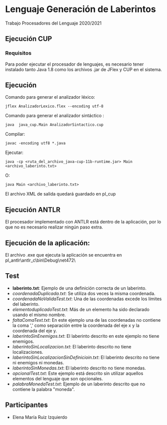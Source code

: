 # Lenguaje Generación de Laberintos
Trabajo Procesadores del Lenguaje 2020/2021

## Ejecución CUP
### Requisitos
Para poder ejecutar el procesador de lenguajes, es necesario tener instalado tanto Java 1.8 como los archivos .jar de JFlex y CUP en el sistema.

## Ejecución

Comando para generar el analizador léxico:

    jflex AnalizadorLexico.flex --encoding utf-8

Comando para generar el analizador sintáctico :

    java  java_cup.Main AnalizadorSintactico.cup

Compilar: 

    javac -encoding utf8 *.java  

Ejecutar: 

    java -cp <ruta_del_archivo_java-cup-11b-runtime.jar> Main <archivo_laberinto.txt>

O:

    java Main <archivo_laberinto.txt>
    
El archivo XML de salida quedará guardado en pl_cup


## Ejecución ANTLR
El procesador implementado con ANTLR está dentro de la aplicación, por lo que no es necesario realizar ningún paso extra.

## Ejecución de la aplicación:

El archivo .exe que ejecuta la aplicación se encuentra en pl_antlr\antlr_c\bin\Debug\net472\




## Test
* **laberinto.txt**: Ejemplo de una definición correcta de un laberinto.
* *coordenadaDuplicada.txt*: Se utiliza dos veces la misma coordenada.
* *coordenadaNoValidaTest.txt*: Una de las coordenadas excede los límites del laberinto.
* *elementoduplicadoTest.txt*: Más de un elemento ha sido declarado usando el mismo nombre.
* *faltaComaText.txt*: En este ejemplo una de las coordenadas no contiene la coma ',' como separación entre la coordenada del eje x y la coordenada del eje y.
* *laberintoSinEnemigos.txt*: El laberinto descrito en este ejemplo no tiene enemigos.
* *laberintoSinLocalizacion.txt*: El laberinto descrito no tiene localizaciones.
* *laberintoSinLocalizacionSinDefinicioin.txt*: El laberinto descrito no tiene ni enemigos ni monedas.
* *laberintoSinMonedas.txt*: El laberinto descrito no tiene monedas.
* *opcionalTest.txt*: Este ejemplo está descrito sin utilizar aquellos elementos del lenguaje que son opcionales.
* *palabraMonedaTest.txt*: Ejemplo de un laberinto descrito que no contiene la palabra "moneda".
    
## Participantes
* Elena María Ruiz Izquierdo

